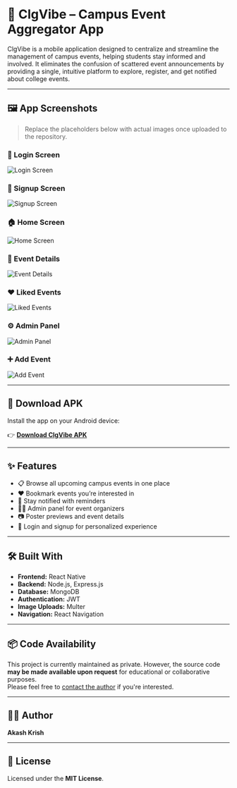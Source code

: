 # 📱 ClgVibe – Campus Event Aggregator App

ClgVibe is a mobile application designed to centralize and streamline the management of campus events, helping students stay informed and involved. It eliminates the confusion of scattered event announcements by providing a single, intuitive platform to explore, register, and get notified about college events.

---

## 🖼️ App Screenshots

> Replace the placeholders below with actual images once uploaded to the repository.

### 🔐 Login Screen  
![Login Screen](screenshots/login.jpeg)

### 📝 Signup Screen  
![Signup Screen](screenshots/signup.png)

### 🏠 Home Screen  
![Home Screen](screenshots/home.png)

### 📄 Event Details  
![Event Details](screenshots/event_details.png)

### ❤️ Liked Events  
![Liked Events](screenshots/liked_events.png)

### ⚙️ Admin Panel  
![Admin Panel](screenshots/admin_panel.png)

### ➕ Add Event  
![Add Event](screenshots/add_event.png)

---

## 📲 Download APK

Install the app on your Android device:

👉 [**Download ClgVibe APK**](#) <!-- Replace # with actual APK file link -->

---

## ✨ Features

- 📋 Browse all upcoming campus events in one place  
- ❤️ Bookmark events you’re interested in  
- 🔔 Stay notified with reminders  
- 🧑‍💼 Admin panel for event organizers  
- 📷 Poster previews and event details  
- 🔐 Login and signup for personalized experience  

---

## 🛠️ Built With

- **Frontend:** React Native  
- **Backend:** Node.js, Express.js  
- **Database:** MongoDB  
- **Authentication:** JWT  
- **Image Uploads:** Multer  
- **Navigation:** React Navigation  

---

## 📦 Code Availability

This project is currently maintained as private. However, the source code **may be made available upon request** for educational or collaborative purposes.  
Please feel free to [contact the author](https://github.com/akashkrish1010) if you're interested.

---

## 👨‍💻 Author

**Akash Krish**  

---

## 📄 License

Licensed under the **MIT License**.
